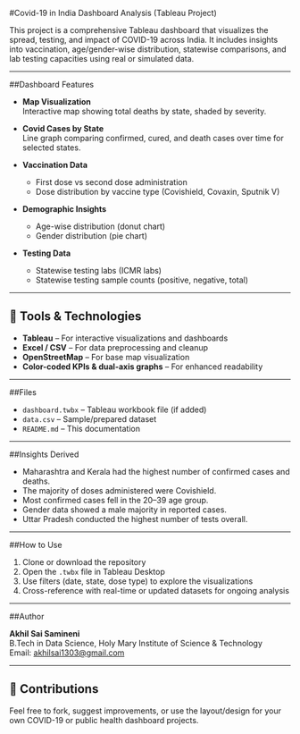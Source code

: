 #Covid-19 in India Dashboard Analysis (Tableau Project)

This project is a comprehensive Tableau dashboard that visualizes the spread, testing, and impact of COVID-19 across India. It includes insights into vaccination, age/gender-wise distribution, statewise comparisons, and lab testing capacities using real or simulated data.

---

##Dashboard Features

- **Map Visualization**  
  Interactive map showing total deaths by state, shaded by severity.

- **Covid Cases by State**  
  Line graph comparing confirmed, cured, and death cases over time for selected states.

- **Vaccination Data**
  - First dose vs second dose administration
  - Dose distribution by vaccine type (Covishield, Covaxin, Sputnik V)

- **Demographic Insights**
  - Age-wise distribution (donut chart)
  - Gender distribution (pie chart)

- **Testing Data**
  - Statewise testing labs (ICMR labs)
  - Statewise testing sample counts (positive, negative, total)

---

## 📌 Tools & Technologies

- **Tableau** – For interactive visualizations and dashboards  
- **Excel / CSV** – For data preprocessing and cleanup  
- **OpenStreetMap** – For base map visualization  
- **Color-coded KPIs & dual-axis graphs** – For enhanced readability

---

##Files

- `dashboard.twbx` – Tableau workbook file (if added)
- `data.csv` – Sample/prepared dataset
- `README.md` – This documentation

---

##Insights Derived

- Maharashtra and Kerala had the highest number of confirmed cases and deaths.
- The majority of doses administered were Covishield.
- Most confirmed cases fell in the 20–39 age group.
- Gender data showed a male majority in reported cases.
- Uttar Pradesh conducted the highest number of tests overall.

---

##How to Use

1. Clone or download the repository  
2. Open the `.twbx` file in Tableau Desktop  
3. Use filters (date, state, dose type) to explore the visualizations  
4. Cross-reference with real-time or updated datasets for ongoing analysis

---

##Author

**Akhil Sai Samineni**  
B.Tech in Data Science, Holy Mary Institute of Science & Technology  
Email: [akhilsai1303@gmail.com](mailto:akhilsai1303@gmail.com)

---

## 💬 Contributions

Feel free to fork, suggest improvements, or use the layout/design for your own COVID-19 or public health dashboard projects.


